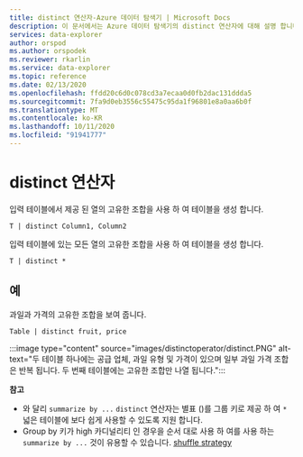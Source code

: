 ```yaml
---
title: distinct 연산자-Azure 데이터 탐색기 | Microsoft Docs
description: 이 문서에서는 Azure 데이터 탐색기의 distinct 연산자에 대해 설명 합니다.
services: data-explorer
author: orspod
ms.author: orspodek
ms.reviewer: rkarlin
ms.service: data-explorer
ms.topic: reference
ms.date: 02/13/2020
ms.openlocfilehash: ffdd20c6d0c078cd3a7ecaa0d0fb2dac131ddda5
ms.sourcegitcommit: 7fa9d0eb3556c55475c95da1f96801e8a0aa6b0f
ms.translationtype: MT
ms.contentlocale: ko-KR
ms.lasthandoff: 10/11/2020
ms.locfileid: "91941777"
---
```

# <a name="distinct-operator"></a>distinct 연산자

입력 테이블에서 제공 된 열의 고유한 조합을 사용 하 여 테이블을 생성 합니다. 

```kusto
T | distinct Column1, Column2
```

입력 테이블에 있는 모든 열의 고유한 조합을 사용 하 여 테이블을 생성 합니다.

```kusto
T | distinct *
```

## <a name="example"></a>예

과일과 가격의 고유한 조합을 보여 줍니다.

```kusto
Table | distinct fruit, price
```

:::image type="content" source="images/distinctoperator/distinct.PNG" alt-text="두 테이블 하나에는 공급 업체, 과일 유형 및 가격이 있으며 일부 과일 가격 조합은 반복 됩니다. 두 번째 테이블에는 고유한 조합만 나열 됩니다.":::

**참고**

* 와 달리 `summarize by ...` `distinct` 연산자는 별표 ()를 그룹 키로 제공 하 여 `*` 넓은 테이블에 보다 쉽게 사용할 수 있도록 지원 합니다.
* Group by 키가 high 카디널리티 인 경우을 순서 대로 사용 하 여를 사용 하는 `summarize by ...` 것이 유용할 수 있습니다. [shuffle strategy](shufflequery.md)